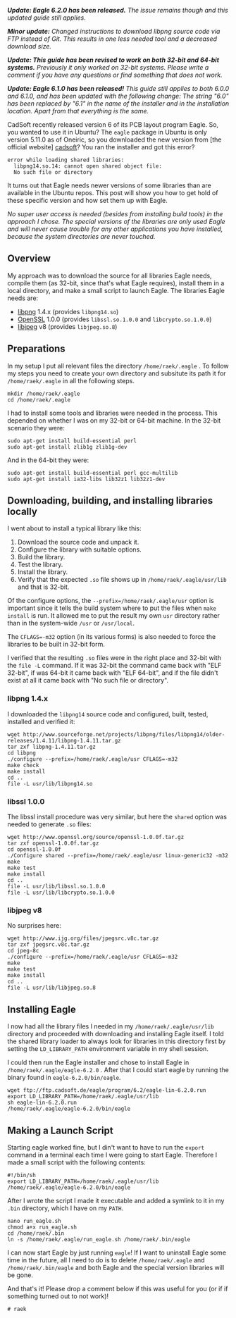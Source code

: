 <i>**Update: Eagle 6.2.0 has been released.** The issue remains though and
this updated guide still applies.</i>

<i>**Minor update:** Changed instructions to download libpng source code
via FTP instead of Git. This results in one less needed tool and a
decreased download size.</i>

<i>**Update: This guide has been revised to work on both 32-bit and
64-bit systems.** Previously it only worked on 32-bit systems. Please
write a comment if you have any questions or find something that does
not work.</i>

<i>**Update: Eagle 6.1.0 has been released!** This guide still applies
to both 6.0.0 and 6.1.0, and has been updated with the following
change: The string "6.0" has been replaced by "6.1" in the name of the
installer and in the installation location. Apart from that everything
is the same.</i>

CadSoft recently released version 6 of its PCB layout program Eagle.
So, you wanted to use it in Ubuntu? The `eagle` package in Ubuntu is
only version 5.11.0 as of Oneiric, so you downloaded the new version
from [the official website] [cadsoft]? You ran the installer and got
this error?

[cadsoft]: <http://www.cadsoftusa.com/>

    error while loading shared libraries:
      libpng14.so.14: cannot open shared object file:
      No such file or directory

It turns out that Eagle needs newer versions of some libraries than
are available in the Ubuntu repos. This post will show you how to get
hold of these specific version and how set them up with Eagle.

<i>No super user access is needed (besides from installing build
tools) in the approach I chose. The special versions of the libraries
are only used Eagle and will never cause trouble for any other
applications you have installed, because the system directories are
never touched.</i>

## Overview

My approach was to download the source for all libraries Eagle needs,
compile them (as 32-bit, since that's what Eagle requires), install
them in a local directory, and make a small script to launch
Eagle. The libraries Eagle needs are:

- [libpng](http://www.libpng.org/pub/png/libpng.html) 1.4.x (provides `libpng14.so`)
- [OpenSSL](http://www.openssl.org/) 1.0.0 (provides `libssl.so.1.0.0` and `libcrypto.so.1.0.0`)
- [libjpeg](http://www.ijg.org/) v8 (provides `libjpeg.so.8`)

## Preparations

In my setup I put all relevant files the directory `/home/raek/.eagle`
. To follow my steps you need to create your own directory and
subsitute its path it for `/home/raek/.eagle` in all the following
steps.

    mkdir /home/raek/.eagle
    cd /home/raek/.eagle

I had to install some tools and libraries were needed in the
process. This depended on whether I was on my 32-bit or 64-bit
machine. In the 32-bit scenario they were:

    sudo apt-get install build-essential perl
    sudo apt-get install zlib1g zlib1g-dev

And in the 64-bit they were:

    sudo apt-get install build-essential perl gcc-multilib
    sudo apt-get install ia32-libs lib32z1 lib32z1-dev

## Downloading, building, and installing libraries locally

I went about to install a typical library like this:

1. Download the source code and unpack it.
2. Configure the library with suitable options.
3. Build the library.
4. Test the library.
5. Install the library.
6. Verify that the expected `.so` file shows up in `/home/raek/.eagle/usr/lib` and that is 32-bit.

Of the configure options, the `--prefix=/home/raek/.eagle/usr` option
is important since it tells the build system where to put the files
when `make install` is run. It allowed me to put the result my own
`usr` directory rather than in the system-wide `/usr` or `/usr/local`.

The `CFLAGS=-m32` option (in its various forms) is also needed to
force the libraries to be built in 32-bit form.

I verified that the resulting `.so` files were in the right place and
32-bit with the `file -L` command. If it was 32-bit the command came
back with "ELF 32-bit", if was 64-bit it came back with "ELF 64-bit",
and if the file didn't exist at all it came back with "No such file or
directory".

### libpng 1.4.x

I downloaded the `libpng14` source code and configured, built, tested, installed and verified it:

    wget http://www.sourceforge.net/projects/libpng/files/libpng14/older-releases/1.4.11/libpng-1.4.11.tar.gz
    tar zxf libpng-1.4.11.tar.gz
    cd libpng
    ./configure --prefix=/home/raek/.eagle/usr CFLAGS=-m32
    make check
    make install
    cd ..
    file -L usr/lib/libpng14.so

### libssl 1.0.0

The libssl install procedure was very similar, but here the `shared` option was needed to generate `.so` files:

    wget http://www.openssl.org/source/openssl-1.0.0f.tar.gz
    tar zxf openssl-1.0.0f.tar.gz
    cd openssl-1.0.0f
    ./Configure shared --prefix=/home/raek/.eagle/usr linux-generic32 -m32
    make
    make test
    make install
    cd ..
    file -L usr/lib/libssl.so.1.0.0
    file -L usr/lib/libcrypto.so.1.0.0

### libjpeg v8

No surprises here:

    wget http://www.ijg.org/files/jpegsrc.v8c.tar.gz
    tar zxf jpegsrc.v8c.tar.gz
    cd jpeg-8c
    ./configure --prefix=/home/raek/.eagle/usr CFLAGS=-m32
    make
    make test
    make install
    cd ..
    file -L usr/lib/libjpeg.so.8

## Installing Eagle

I now had all the library files I needed in my
`/home/raek/.eagle/usr/lib` directory and proceeded with downloading
and installing Eagle itself. I told the shared library loader to
always look for libraries in this directory first by setting the
`LD_LIBRARY_PATH` environment variable in my shell session.

I could then run the Eagle installer and chose to install Eagle in
`/home/raek/.eagle/eagle-6.2.0` . After that I could start eagle by
running the binary found in `eagle-6.2.0/bin/eagle`.

    wget ftp://ftp.cadsoft.de/eagle/program/6.2/eagle-lin-6.2.0.run
    export LD_LIBRARY_PATH=/home/raek/.eagle/usr/lib
    sh eagle-lin-6.2.0.run
    /home/raek/.eagle/eagle-6.2.0/bin/eagle

## Making a Launch Script

Starting eagle worked fine, but I din't want to have to run the
`export` command in a terminal each time I were going to start
Eagle. Therefore I made a small script with the following contents:

    #!/bin/sh
    export LD_LIBRARY_PATH=/home/raek/.eagle/usr/lib
    /home/raek/.eagle/eagle-6.2.0/bin/eagle

After I wrote the script I made it executable and added a symlink to
it in my `.bin` directory, which I have on my `PATH`.

    nano run_eagle.sh
    chmod a+x run_eagle.sh
    cd /home/raek/.bin
    ln -s /home/raek/.eagle/run_eagle.sh /home/raek/.bin/eagle

I can now start Eagle by just running `eagle`! If I want to uninstall
Eagle some time in the future, all I need to do is to delete
`/home/raek/.eagle` and `/home/raek/.bin/eagle` and both Eagle and the
special version libraries will be gone.

And that's it! Please drop a comment below if this was useful for you
(or if if something turned out to not work)!

`# raek`

